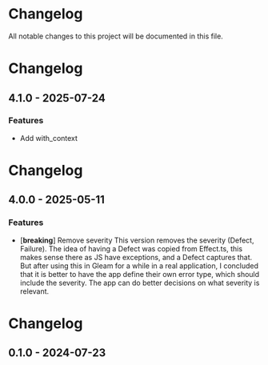 # Changelog

All notable changes to this project will be documented in this file.

# Changelog

## 4.1.0 - 2025-07-24

### Features

- Add with_context


# Changelog

## 4.0.0 - 2025-05-11

### Features

- [**breaking**] Remove severity
This version removes the severity (Defect, Failure). The idea of having
a Defect was copied from Effect.ts, this makes sense there as JS have
exceptions, and a Defect captures that. But after using this in Gleam
for a while in a real application, I concluded that it is better to
have the app define their own error type, which should include the
severity. The app can do better decisions on what severity is relevant.

# Changelog

## 0.1.0 - 2024-07-23

<!-- generated by git-cliff -->
